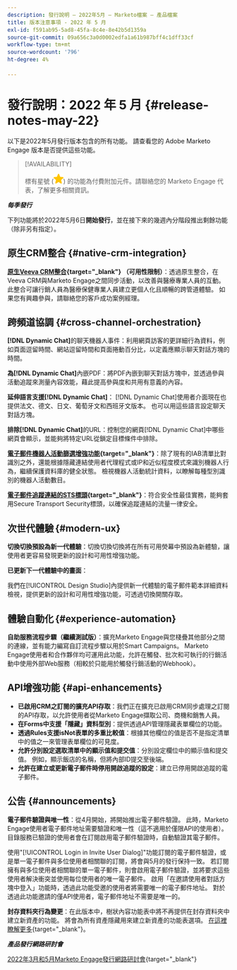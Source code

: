 ```yaml
---
description: 發行說明 — 2022年5月 — Marketo檔案 — 產品檔案
title: 版本注意事項 - 2022 年 5 月
exl-id: f591ab95-5ad8-45fa-8c4e-8e42b5d1359a
source-git-commit: 09a656c3a0d0002edfa1a61b987bff4c1dff33cf
workflow-type: tm+mt
source-wordcount: '796'
ht-degree: 4%

---
```


# 發行說明：2022 年 5 月 {#release-notes-may-22}

以下是2022年5月發行版本包含的所有功能。 請查看您的 Adobe Marketo Engage 版本是否提供這些功能。

>[!AVAILABILITY]
>
>標有星號 (![星號](assets/yellow-star.png)) 的功能為付費附加元件。請聯絡您的 Marketo Engage 代表，了解更多相關資訊。

**_每季發行_**

下列功能將於2022年5月6日&#x200B;**開始發行**，並在接下來的幾週內分階段推出剩餘功能（除非另有指定）。

## 原生CRM整合 {#native-crm-integration}

**[原生Veeva CRM整合](/help/marketo/product-docs/crm-sync/veeva-crm-sync/understanding-the-veeva-crm-sync.md){target="_blank"} （可用性限制）**：透過原生整合，在Veeva CRM與Marketo Engage之間同步活動，以改善與醫療專業人員的互動。 此整合可讓行銷人員為醫療保健專業人員建立更個人化且順暢的跨管道體驗。 如果您有興趣參與，請聯絡您的客戶成功案例經理。

## 跨頻道協調 {#cross-channel-orchestration}

**[!DNL Dynamic Chat]**&#x200B;的聊天機器人事件：利用網頁訪客的更詳細行為資料，例如頁面逗留時間、網站逗留時間和頁面捲動百分比，以定義應顯示聊天對話方塊的時間。

**為[!DNL Dynamic Chat]**&#x200B;內嵌PDF：將PDF內嵌到聊天對話方塊中，並透過參與活動追蹤來測量內容效能，藉此提高參與度和共用有意義的內容。

**延伸語言支援[!DNL Dynamic Chat]**： [!DNL Dynamic Chat]使用者介面現在也提供法文、德文、日文、葡萄牙文和西班牙文版本。 也可以用這些語言設定聊天對話方塊。

**排除[!DNL Dynamic Chat]**&#x200B;的URL：控制您的網頁[!DNL Dynamic Chat]中哪些網頁會顯示，並能夠將特定URL從鎖定目標條件中排除。

**[電子郵件機器人活動篩選增強功能](/help/marketo/product-docs/administration/email-setup/filtering-email-bot-activity.md){target="_blank"}**：除了現有的IAB清單比對識別之外，還能根據隱藏連結使用者代理程式或IP和近似程度模式來識別機器人行為，繼續保護資料庫的健全狀態。 檢視機器人活動統計資料，以瞭解每種型別識別的機器人活動數目。

**[電子郵件追蹤連結的STS標頭](/help/marketo/product-docs/administration/settings/email-tracking-link-headers.md){target="_blank"}**：符合安全性最佳實務，能夠套用Secure Transport Security標頭，以確保追蹤連結的流量一律安全。

## 次世代體驗 {#modern-ux}

**切換切換預設為新一代體驗**：切換切換切換將在所有可用熒幕中預設為新體驗，讓使用者更容易發現更新的設計和可用性增強功能。

**已更新下一代體驗中的畫面**：

我們在[!UICONTROL Design Studio]內提供新一代體驗的電子郵件範本詳細資料檢視，提供更新的設計和可用性增強功能，可透過切換開關存取。

## 體驗自動化 {#experience-automation}

**自助服務流程步驟（繼續測試版）**：擴充Marketo Engage與您棧疊其他部分之間的連線，並有能力編寫自訂流程步驟以用於Smart Campaigns。 Marketo Engage使用者和合作夥伴均可運用此功能，允許在觸發、批次和可執行的行銷活動中使用外部Web服務（相較於只能用於觸發行銷活動的Webhook）。

## API增強功能 {#api-enhancements}

* **已啟用CRM之訂閱的擴充API存取**：我們正在擴充已啟用CRM同步處理之訂閱的API存取，以允許使用者從Marketo Engage擷取公司、商機和銷售人員。
* **在Forms中支援「隱藏」資料型別**：提供透過API管理隱藏表單欄位的功能。
* **透過Rules支援isNot表單的多重比較值**：根據其他欄位的值是否不是指定清單中的值之一來管理表單欄位的可見度。
* **允許分別設定選取清單中的顯示值和提交值**：分別設定欄位中的顯示值和提交值。 例如，顯示飯店的名稱，但將內部ID提交至後端。
* **允許在建立或更新電子郵件時停用開啟追蹤的設定**：建立已停用開啟追蹤的電子郵件。

## 公告 {#announcements}

**電子郵件驗證與唯一性**：從4月開始，將開始推出電子郵件驗證。 此時，Marketo Engage使用者電子郵件地址需要驗證和唯一性（這不適用於僅限API的使用者）。 目錄服務已驗證的使用者會在訂閱啟用電子郵件驗證時，自動驗證其電子郵件。

使用&quot;[!UICONTROL Login in Invite User Dialog]&quot;功能訂閱的電子郵件驗證，或是單一電子郵件與多位使用者相關聯的訂閱，將會與5月的發行保持一致。 若訂閱擁有與多位使用者相關聯的單一電子郵件，則會啟用電子郵件驗證，並將要求這些使用者解決衝突並使用每位使用者的唯一電子郵件。 啟用「在邀請使用者對話方塊中登入」功能時，透過此功能受邀的使用者將需要唯一的電子郵件地址。 對於透過此功能邀請的僅API使用者，電子郵件地址不需要是唯一的。

**封存資料夾行為變更**：在此版本中，樹狀內容功能表中將不再提供在封存資料夾中建立新資產的功能。 將會為所有資產隱藏用來建立新資產的功能表選項。 [在這裡瞭解更多](https://nation.marketo.com/t5/product-discussions/archive-folder-change-in-may-2022-release/m-p/324369#M183235){target="_blank"}。

**_產品發行網路研討會_**

[2022年3月和5月Marketo Engage發行網路研討會](https://engage.marketo.com/2022_March_May_Release_Webinar_DemandPage.html){target="_blank"}
